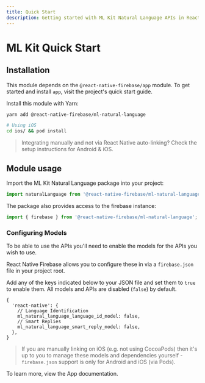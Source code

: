 ```yaml
---
title: Quick Start
description: Getting started with ML Kit Natural Language APIs in React Native Firebase
---
```


# ML Kit Quick Start

## Installation

This module depends on the `@react-native-firebase/app` module. To get started and install `app`,
visit the project's <Anchor version={false} group={false} href="/quick-start">quick start</Anchor> guide.

Install this module with Yarn:

```bash
yarn add @react-native-firebase/ml-natural-language

# Using iOS
cd ios/ && pod install
```

> Integrating manually and not via React Native auto-linking? Check the setup instructions for <Anchor version group href="/android">Android</Anchor> & <Anchor version group href="/ios">iOS</Anchor>.

## Module usage

Import the ML Kit Natural Language package into your project:

```js
import naturalLanguage from '@react-native-firebase/ml-natural-language';
```

The package also provides access to the firebase instance:

```js
import { firebase } from '@react-native-firebase/ml-natural-language';
```

### Configuring Models

To be able to use the APIs you'll need to enable the models for the APIs you wish to use.

React Native Firebase allows you to configure these in via a `firebase.json` file in your project root.

Add any of the keys indicated below to your JSON file and set them to `true` to enable them. All models and APIs are disabled (`false`) by default.

```json5
{
  'react-native': {
    // Language Identification
    ml_natural_language_language_id_model: false,
    // Smart Replies
    ml_natural_language_smart_reply_model: false,
  },
}
```

> If you are manually linking on iOS (e.g. not using CocoaPods) then it's up to you to manage these models and dependencies yourself - `firebase.json` support is only for Android and iOS (via Pods).

To learn more, view the <Anchor version group="app" href="/firebase-json">App documentation</Anchor>.
